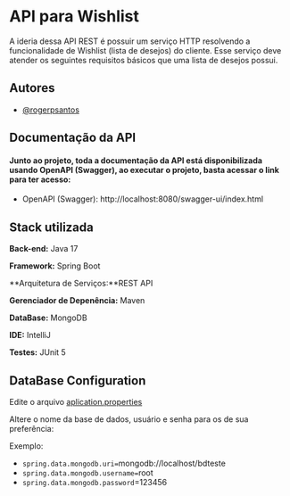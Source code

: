 
# API para Wishlist

A ideria dessa API REST é possuir um serviço HTTP resolvendo a funcionalidade de Wishlist (lista de desejos) do cliente. Esse serviço deve atender os seguintes requisitos básicos que uma lista de desejos possui.

## Autores

- [@rogerpsantos](https://github.com/rogerpsantos)


## Documentação da API

#### Junto ao projeto, toda a documentação da API está disponibilizada usando OpenAPI (Swagger), ao executar o projeto, basta acessar o link para ter acesso:
- OpenAPI (Swagger): http://localhost:8080/swagger-ui/index.html

## Stack utilizada


**Back-end:** Java 17

**Framework:** Spring Boot

**Arquitetura de Serviços:**REST API

**Gerenciador de Depenência:** Maven

**DataBase:** MongoDB

**IDE:** IntelliJ

**Testes:** JUnit 5


## DataBase Configuration

Edite o arquivo [aplication.properties](https://github.com/rogerpsantos/wishlistapi/blob/main/src/main/resources/application.properties)

Altere o nome da base de dados, usuário e senha para os de sua preferência:

Exemplo:
- `spring.data.mongodb.uri=`mongodb://localhost/bdteste
- `spring.data.mongodb.username=`root
- `spring.data.mongodb.password`=123456


